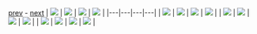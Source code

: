 
[prev](README.md) - [next](gal_2.md)
| [![](../thumb/uncompressed_scenario_training_training.tfrecord-00186-of-01000.gif)](../vid/uncompressed_scenario_training_training.tfrecord-00186-of-01000.gif)  | [![](../thumb/uncompressed_scenario_training_training.tfrecord-00152-of-01000.gif)](../vid/uncompressed_scenario_training_training.tfrecord-00152-of-01000.gif)  | [![](../thumb/uncompressed_scenario_training_training.tfrecord-00016-of-01000.gif)](../vid/uncompressed_scenario_training_training.tfrecord-00016-of-01000.gif)  | [![](../thumb/uncompressed_scenario_training_training.tfrecord-00157-of-01000.gif)](../vid/uncompressed_scenario_training_training.tfrecord-00157-of-01000.gif)  |
|---|---|---|---|
| [![](../thumb/uncompressed_scenario_training_training.tfrecord-00018-of-01000.gif)](../vid/uncompressed_scenario_training_training.tfrecord-00018-of-01000.gif)  | [![](../thumb/uncompressed_scenario_training_training.tfrecord-00033-of-01000.gif)](../vid/uncompressed_scenario_training_training.tfrecord-00033-of-01000.gif)  | [![](../thumb/uncompressed_scenario_training_training.tfrecord-00148-of-01000.gif)](../vid/uncompressed_scenario_training_training.tfrecord-00148-of-01000.gif)  | [![](../thumb/uncompressed_scenario_training_training.tfrecord-00123-of-01000.gif)](../vid/uncompressed_scenario_training_training.tfrecord-00123-of-01000.gif)  |
| [![](../thumb/uncompressed_scenario_training_training.tfrecord-00084-of-01000.gif)](../vid/uncompressed_scenario_training_training.tfrecord-00084-of-01000.gif)  | [![](../thumb/uncompressed_scenario_training_training.tfrecord-00124-of-01000.gif)](../vid/uncompressed_scenario_training_training.tfrecord-00124-of-01000.gif)  | [![](../thumb/uncompressed_scenario_training_training.tfrecord-00176-of-01000.gif)](../vid/uncompressed_scenario_training_training.tfrecord-00176-of-01000.gif)  | [![](../thumb/uncompressed_scenario_training_training.tfrecord-00188-of-01000.gif)](../vid/uncompressed_scenario_training_training.tfrecord-00188-of-01000.gif)  |
| [![](../thumb/uncompressed_scenario_training_training.tfrecord-00017-of-01000.gif)](../vid/uncompressed_scenario_training_training.tfrecord-00017-of-01000.gif)  | [![](../thumb/uncompressed_scenario_training_training.tfrecord-00030-of-01000.gif)](../vid/uncompressed_scenario_training_training.tfrecord-00030-of-01000.gif)  | [![](../thumb/uncompressed_scenario_training_training.tfrecord-00133-of-01000.gif)](../vid/uncompressed_scenario_training_training.tfrecord-00133-of-01000.gif)  | [![](../thumb/uncompressed_scenario_training_training.tfrecord-00132-of-01000.gif)](../vid/uncompressed_scenario_training_training.tfrecord-00132-of-01000.gif)  |
